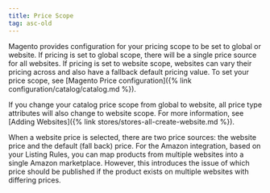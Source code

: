 ```yaml
---
title: Price Scope
tag: asc-old
---
```



Magento provides configuration for your pricing scope to be set to global or website. If pricing is set to global scope, there will be a single price source for all websites. If pricing is set to website scope, websites can vary their pricing across and also have a fallback default pricing value. To set your price scope, see [Magento Price configuration]({% link configuration/catalog/catalog.md %}).

If you change your catalog price scope from global to website, all price type attributes will also change to website scope. For more information, see [Adding Websites]({% link stores/stores-all-create-website.md %}).

When a website price is selected, there are two price sources: the website price and the default (fall back) price. For the Amazon integration, based on your Listing Rules, you can map products from multiple websites into a single Amazon marketplace. However, this introduces the issue of which price should be published if the product exists on multiple websites with differing prices.
